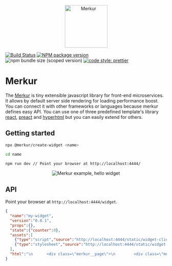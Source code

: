 <p align="center">
  <img alt="Merkur" src="https://raw.githubusercontent.com/mjancarik/merkur/master/packages/create-widget/template/static/merkur-icon.png" width="133">
</p>

[![Build Status](https://travis-ci.org/mjancarik/merkur.svg?branch=master)](https://travis-ci.org/mjancarik/merkur)
[![NPM package version](https://img.shields.io/npm/v/@merkur/core/latest.svg)](https://www.npmjs.com/package/@merkur/core)
![npm bundle size (scoped version)](https://img.shields.io/bundlephobia/minzip/@merkur/core/latest)
[![code style: prettier](https://img.shields.io/badge/code_style-prettier-ff69b4.svg?style=flat-square)](https://github.com/prettier/prettier)

# Merkur

The [Merkur](https://merkur.js.org/) is tiny extensible javascript library for front-end microservices. It allows by default server side rendering for loading performance boost. You can connect it with other frameworks or languages because merkur defines easy API. You can use one of three predefined template's library [react](https://reactjs.org/), [preact](https://preactjs.com/) and [hyperhtml](https://viperhtml.js.org/hyper.html) but you can easily extend for others.

## Getting started

```bash
npx @merkur/create-widget <name>

cd name

npm run dev // Point your browser at http://localhost:4444/
```
<p align="center">
  <img alt="Merkur example, hello widget" src="https://raw.githubusercontent.com/mjancarik/merkur/master/images/hello-widget.png" />
</p>

## API

Point your browser at `http://localhost:4444/widget`.

```json
{
  "name":"my-widget",
  "version":"0.0.1",
  "props":{},
  "state":{"counter":0},
  "assets":[
    {"type":"script","source":"http://localhost:4444/static/widget-client.js"},
    {"type":"stylesheet","source":"http://localhost:4444/static/widget-client.css"}
  ],
  "html":"\n      <div class=\"merkur__page\">\n        <div class=\"merkur__headline\">\n          <div class=\"merkur__view\">\n            \n    <div class=\"merkur__icon\">\n      <img src=\"http://localhost:4444/static/merkur-icon.png\" alt=\"Merkur\">\n    </div>\n  \n            \n    <h1>Welcome to <a href=\"https://github.com/mjancarik/merkur\">MERKUR</a>,<br> a javascript library for front-end microservices.</h1>\n  \n            \n    <p>The widget's name is <strong>my-widget@0.0.1</strong>.</p>\n  \n          </div>\n        </div>\n        <div class=\"merkur__view\">\n          \n    <div>\n      <h2>Counter widget:</h2>\n      <p>Count: 0</p>\n      <button onclick=\"return ((...rest) =&gt; {\n        return originalFunction(widget, ...rest);\n      }).call(this, event)\">\n        increase counter\n      </button>\n      <button onclick=\"return ((...rest) =&gt; {\n        return originalFunction(widget, ...rest);\n      }).call(this, event)\">\n        reset counter\n      </button>\n    </div>\n  \n        </div>\n      </div>\n  "
}
```